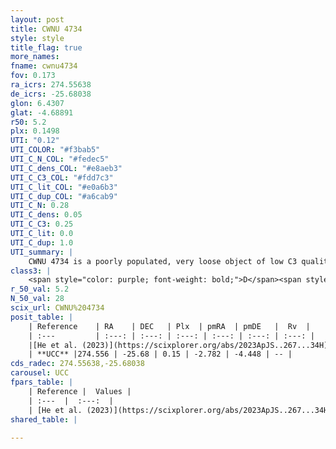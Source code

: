 ```yaml
---
layout: post
title: CWNU 4734
style: style
title_flag: true
more_names: 
fname: cwnu4734
fov: 0.173
ra_icrs: 274.55638
de_icrs: -25.68038
glon: 6.4307
glat: -4.68891
r50: 5.2
plx: 0.1498
UTI: "0.12"
UTI_COLOR: "#f3bab5"
UTI_C_N_COL: "#fedec5"
UTI_C_dens_COL: "#e8aeb3"
UTI_C_C3_COL: "#fdd7c3"
UTI_C_lit_COL: "#e0a6b3"
UTI_C_dup_COL: "#a6cab9"
UTI_C_N: 0.28
UTI_C_dens: 0.05
UTI_C_C3: 0.25
UTI_C_lit: 0.0
UTI_C_dup: 1.0
UTI_summary: |
    CWNU 4734 is a poorly populated, very loose object of low C3 quality. It was recently reported in the literature.
class3: |
    <span style="color: purple; font-weight: bold;">D</span><span style="color: #FFC300; font-weight: bold;">B</span>
r_50_val: 5.2
N_50_val: 28
scix_url: CWNU%204734
posit_table: |
    | Reference    | RA    | DEC   | Plx  | pmRA  | pmDE   |  Rv  |
    | :---         | :---: | :---: | :---: | :---: | :---: | :---: |
    |[He et al. (2023)](https://scixplorer.org/abs/2023ApJS..267...34H) | 274.551 | -25.674 | 0.162 | -2.798 | -4.423 | -76.26 |
    | **UCC** |274.556 | -25.68 | 0.15 | -2.782 | -4.448 | -- | 
cds_radec: 274.55638,-25.68038
carousel: UCC
fpars_table: |
    | Reference |  Values |
    | :---  |  :---:  |
    | [He et al. (2023)](https://scixplorer.org/abs/2023ApJS..267...34H) | `A0=1.7, m-M=13.7, logA=9.6` |
shared_table: |
    
---
```

